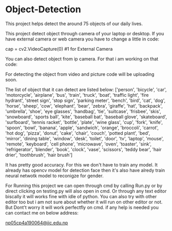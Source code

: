 # Object-Detection
This project helps detect the around 75 objects of our daily lives.

This project detect object through camera of your laptop or desktop. If you have external camera or web camera you have to change a little in code:

cap = cv2.VideoCapture(0) #1 for External Camera

You can also detect object from ip camera. For that i am working on that code:

For detecting the object from video and picture code will be uploading soon.


The list of object that it can detect are listed below:
['person', 'bicycle', 'car', 'motorcycle', 'airplane', 'bus', 'train', 'truck', 'boat', 'traffic light', 'fire hydrant', 'street sign', 'stop sign', 'parking meter', 'bench', 'bird', 'cat', 'dog', 'horse', 'sheep', 'cow', 'elephant', 'bear', 'zebra', 'giraffe', 'hat', 'backpack', 'umbrella', 'shoe', 'eye glasses', 'handbag', 'tie', 'suitcase', 'frisbee', 'skis', 'snowboard', 'sports ball', 'kite', 'baseball bat', 'baseball glove', 'skateboard', 'surfboard', 'tennis racket', 'bottle', 'plate', 'wine glass', 'cup', 'fork', 'knife', 'spoon', 'bowl', 'banana', 'apple', 'sandwich', 'orange', 'broccoli', 'carrot', 'hot dog', 'pizza', 'donut', 'cake', 'chair', 'couch', 'potted plant', 'bed', 'mirror', 'dining table', 'window', 'desk', 'toilet', 'door', 'tv', 'laptop', 'mouse', 'remote', 'keyboard', 'cell phone', 'microwave', 'oven', 'toaster', 'sink', 'refrigerator', 'blender', 'book', 'clock', 'vase', 'scissors', 'teddy bear', 'hair drier', 'toothbrush', 'hair brush']


It has pretty good accuracy. For this we don't have to train any model. It already has opencv model for detection face then it's also have alredy train neural netwotk model to reconigze for gender.

For Running this project we can open through cmd by calling Run.py or by direct clicking on testing.py will also open in cmd. Or through any text editor biscally it will works fine with idle of python. You can also try with other editor too but i am not sure about whether it will run on other editor or not. But Dont't worry it will work perfectfly on cmd. if any help is needed you can contact me on below address:

np05cp4a190064@iic.edu.np
